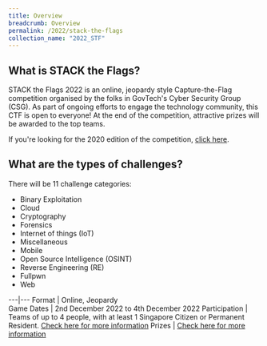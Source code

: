 ```yaml
---
title: Overview
breadcrumb: Overview
permalink: /2022/stack-the-flags
collection_name: "2022_STF"
---
```


## What is STACK the Flags?

STACK the Flags 2022 is an online, jeopardy style Capture-the-Flag competition organised by the folks in GovTech's Cyber Security Group (CSG). 
As part of ongoing efforts to engage the technology community, this CTF is open to everyone!
At the end of the competition, attractive prizes will be awarded to the top teams.

If you're looking for the 2020 edition of the competition, [click here](/2020).


## What are the types of challenges?

There will be 11 challenge categories:

* Binary Exploitation
* Cloud
* Cryptography
* Forensics
* Internet of things (IoT)
* Miscellaneous
* Mobile
* Open Source Intelligence (OSINT)
* Reverse Engineering (RE)
* Fullpwn
* Web

---|---
Format | Online, Jeopardy   
Game Dates | 2nd December 2022 to 4th December 2022
Participation | Teams of up to 4 people, with at least 1 Singapore Citizen or Permanent Resident. [Check here for more information](/2022/stack-the-flags/participation)
Prizes | [Check here for more information](/2022/stack-the-flags/prizes)